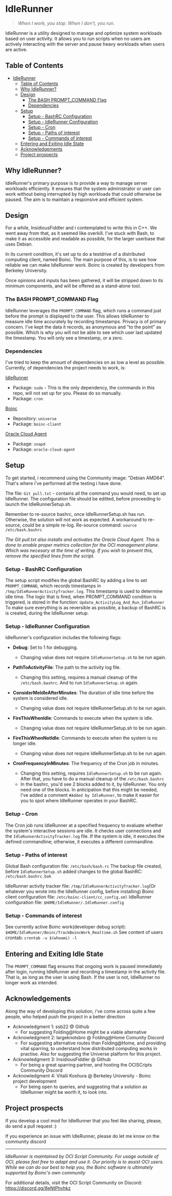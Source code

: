 # IdleRunner

> *When I work, you stop. When I don't, you run.*

IdleRunner is a utility designed to manage and optimize system workloads based on user activity. It allows you to run scripts when no users are actively interacting with the server and pause heavy workloads when users are active.

## Table of Contents
- [IdleRunner](#idlerunner)
	- [Table of Contents](#table-of-contents)
	- [Why IdleRunner?](#why-idlerunner)
	- [Design](#design)
		- [The BASH PROMPT\_COMMAND Flag](#the-bash-prompt_command-flag)
		- [Dependencies](#dependencies)
	- [Setup](#setup)
		- [Setup - BashRC Configuration](#setup---bashrc-configuration)
		- [Setup - IdleRunner Configuration](#setup---idlerunner-configuration)
		- [Setup - Cron](#setup---cron)
		- [Setup - Paths of interest](#setup---paths-of-interest)
		- [Setup - Commands of interest](#setup---commands-of-interest)
	- [Entering and Exiting Idle State](#entering-and-exiting-idle-state)
	- [Acknowledgements](#acknowledgements)
	- [Project prospects](#project-prospects)

## Why IdleRunner?
IdleRunner's primary purpose is to provide a way to manage server workloads efficiently. It ensures that the system administrator or user can work without being interrupted by high workloads that could otherwise be paused. The aim is to maintain a responsive and efficient system.

## Design
For a while, InsidiousFiddler and i contemplated to write this in C++. We went away from that, as it seemed like overkill.
I've stuck with Bash, to make it as accessible and readable as possible, for the larger userbase that uses Debian.

In its current condition, it's set up to do a testdrive of a distributed computing client, named Boinc. The main purpose of this, is to see how reliable we can make IdleRunner work.
Boinc is created by developers from Berkeley University.

Once opinions and inputs has been gathered, it will be stripped down to its minimum components, and will be offered as a stand-alone tool.

### The BASH PROMPT_COMMAND Flag
IdleRunner leverages the `PROMPT_COMMAND` flag, which runs a command just before the prompt is displayed to the user. This allows IdleRunner to measure idle time accurately by recording timestamps. Privacy is of primary concern. I've kept the data it records, as anonymous and "to the point" as possible.
Which is why you will not be able to see which user last updated the timestamp. You will only see a timestamp, or a zero.

### Dependencies
I've tried to keep the amount of dependencies on as low a level as possible.
Currently, of dependencies the project needs to work, is:

<u>IdleRunner</u>
* Package: `sudo` - This is the only dependency, the commands in this repo, will not set up for you. Please do so manually.
* Package: `cron`

<u>Boinc</u><br>
* Repository: `universe`
* Package: `boinc-client`

<u>Oracle Cloud Agent</u>
* Package: `snapd`
* Package: `oracle-cloud-agent`

## Setup
To get started, i recommend using the Community image: "Debian AMD64".
That's where i've performed all the testing i have done.

The file: `Git pull.txt` - contains all the command you would need, to set up IdleRunner.
The configuration file should be editted, before proceeding to launch the IdleRunnerSetup.sh.

Remember to re-source bashrc, once IdleRunnerSetup.sh has run. Otherwise, the solution will not work as expected.
A workaround to re-source, could be a simple re-log. 
Re-source command: `source /etc/bash.bashrc`

*The Git pull.txt also installs and activates the Oracle Cloud Agent. This is done to enable proper metrics collection for the OCI management plane. Which was necesary at the time of writing. If you wish to prevent this, remove the specified lines from the script.*



### Setup - BashRC Configuration
The setup script modifies the global BashRC by adding a line to set `PROMPT_COMMAND`, which records timestamps in `/tmp/IdleRunnerActivityTracker.log`. This timestamp is used to determine idle time.
The logic that is fired, when PROMPT_COMMAND condition is triggered, is stored in the function: `Update_ActivityLog_And_Run_IdleRunner`
To make sure everything is as reversible as possible, a backup of BashRC is is created, during the IdleRunner setup.

### Setup - IdleRunner Configuration
IdleRunner's configuration includes the following flags:
- **Debug**: Set to 1 for debugging.
  - Changing value does not require `IdleRunnerSetup.sh` to be run again.
  
- **PathToActivityFile**: The path to the activity log file.
  - Changing this setting, requires a manual cleanup of the `/etc/bash.bashrc`. And to run `IdleRunnerSetup.sh` again.
- **ConsiderMeIdleAfterMinutes**: The duration of idle time before the system is considered idle.
  - Changing value does not require IdleRunnerSetup.sh to be run again.
  
- **FireThisWhenIdle**: Commands to execute when the system is idle.
  - Changing value does not require IdleRunnerSetup.sh to be run again.
  
- **FireThisWhenNotIdle**: Commands to execute when the system is no longer idle.
  - Changing value does not require IdleRunnerSetup.sh to be run again.
  
- **CronFrequencyInMinutes**: The frequency of the Cron job in minutes.
  - Changing this setting, requires `IdleRunnerSetup.sh` to be run again. After that, you have to do a manual cleanup of the `/etc/bash.bashrc`
  - In the bashrc, you'd see 2 blocks added to it, by IdleRunner. You only need one of the blocks. In anticipation that this might be needed, I've added a comment `#Added by IdleRunner`, to make it easier for you to spot where IdleRunner operates in your BashRC.

### Setup - Cron
The Cron job runs IdleRunner at a specified frequency to evaluate whether the system's interactive sessions are idle. It checks user connections and the `IdleRunnerActivityTracker.log` file. If the system is idle, it executes the defined commandline; otherwise, it executes a different commandline.

### Setup - Paths of interest
Global Bash configuration file:   `/etc/bash/bash.rc`
The backup file created, before `IdleRunnerSetup.sh` added changes to the global BashRC:  `/etc/bash.bashrc.bak`

IdleRunner activity tracker file: `/tmp/IdleRunnerActivityTracker.log`(Or whatever you wrote into the IdleRunner config, before installing)
Boinc client configuration file:  `/etc/boinc-client/cc_config.xml`
IdleRunner configuration file:    `$HOME/IdleRunner/.IdleRunner.config`


### Setup - Commands of interest
See currently active Boinc work(developer debug script): `$HOME/IdleRunner/Boinc/TrackBoincWork_Realtime.sh`
See content of users crontab:	 						 `crontab -u $(whoami) -l`


## Entering and Exiting Idle State
The `PROMPT_COMMAND` flag ensures that ongoing work is paused immediately after login, running IdleRunner and recording a timestamp in the activity file.
That is, as long as the user is using Bash. If the user is not, IdleRunner no longer work as intended.


## Acknowledgements
Along the way of developing this solution, i've come across quite a few people, who helped push the project in a better direction
- Acknowledgment 1: ssb22 @ Github
  - For suggesting Folding@Home might be a viable alternative
- Acknowledgment 2: largeknotsbro @ Folding@Home Comunity Discord
  - For suggesting alternative routes than Folding@Home, and providing vital sparring, to understand how distributed computing works in practise. Also for suggesting the Universe platform for this project.
- Acknowledgment 3: InsidiousFiddler @ Github
  - For being a great sparring partner, and hosting the OCISCripts Community Discord
- Acknowledgment 4: Vitalii Koshura @ Berkeley University - Boinc project development
  - For being open to queries, and suggesting that a solution as IdleRunner might be worth it, to look into.


## Project prospects
If you develop a cool mod for IdleRunner that you feel like sharing, please, do send a pull request :)

If you experience an issue with IdleRunner, please do let me know on the community discord

---

*IdleRunner is maintained by OCI Script Community. For usage outside of OCI, please feel free to adapt and use it. Our priority is to assist OCI users.*
*While we can do our best to help you, the Boinc software is ultimately supported by Boinc's own community*


For additional details, visit the OCI Script Community on Discord: https://discord.gg/8eNtPhvhkz

